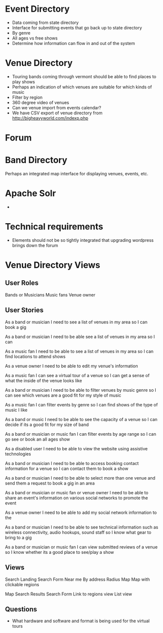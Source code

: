 # Event Directory
* Data coming from state directory
* Interface for submitting events that go back up to state directory
* By genre
* All ages vs free shows
* Determine how information can flow in and out of the system

# Venue Directory
* Touring bands coming through vermont should be able to find places to play shows
* Perhaps an indication of which venues are suitable for which kinds of music
* Filter by region
* 360 degree video of venues
* Can we venue import from events calendar?
* We have CSV export of venue directory from http://bigheavyworld.com/indexp.php

# Forum

# Band Directory
Perhaps an integrated map interface for displaying venues, events, etc.

# Apache Solr
* 

# Technical requirements
* Elements should not be so tightly integrated that upgrading wordpress brings down the forum

# Venue Directory Views

## User Roles
Bands or Musicians
Music fans
Venue owner

## User Stories

As a band or musician I need to see a list of venues in my area so I can book a gig

As a band or musician I need to be able see a list of venues in my area so I can 

As a music fan I need to be able to see a list of venues in my area so I can find locations to attend shows

As a venue owner I need to be able to edit my venue's information

As a music fan I can see a virtual tour of a venue so I can get a sense of what the inside of the venue looks like

As a band or musician I need to be able to filter venues by music genre so I can see which venues are a good fit for my style of music

As a music fan I can filter events by genre so I can find shows of the type of music I like

As a band or music I need to be able to see the capacity of a venue so I can decide if its a good fit for my size of band

As a band or musician or music fan I can filter events by age range so I can go see or book an all ages show

As a disabled user I need to be able to view the website using assistive technologies

As a band or musician I need to be able to access booking contact information for a venue so I can contact them to book a show

As a band or musician I need to be able to select more than one venue and send them a request to book a gig in an area

As a band or musician or music fan or venue owner I need to be able to share an event's information on various social networks to promote the event

As a venue owner I need to be able to add my social network information to the 

As a band or musician I need to be able to see technical information such as wireless connectivity, audio hookups, sound staff so I know what gear to bring to a gig

As a band or musician or music fan I can view submitted reviews of a venue so I know whether its a good place to see/play a show

## Views

Search Landing
	Search Form
		Near me
		By address
		Radius
	Map
		Map with clickable regions

Map Search Results
	Search Form
	Link to regions view
	List view
	
## Questions
* What hardware and software and format is being used for the virtual tours
